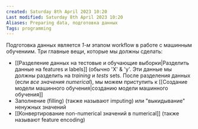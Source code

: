 ```yaml
---
created: Saturday 8th April 2023 10:20
Last modified: Saturday 8th April 2023 10:20
Aliases: Preparing data, подготовка данных
Tags: programming
---
```


Подготовка данных является *1-м* этапом workflow в работе с машинным обучениим.
Три главные вещи, которые мы должны сделать:
- [[Разделение данных на тестовые и обучающие выборки|Разделить данные на features и labels]] (обычно 'X' & 'y'. Эти данные мы должны разделить на *training* и *tests* sets. После разделения данных (если *все значения numerical*), мы можем приступить к [[Создание модели машинного обучения|созданию модели машинного обучения]] 
- Заполнение (filling) (также называют imputing) или "выкидывание" ненужных значений
- [[Конвертирование non-numerical значений в numerical]] (также называют feature encoding)
